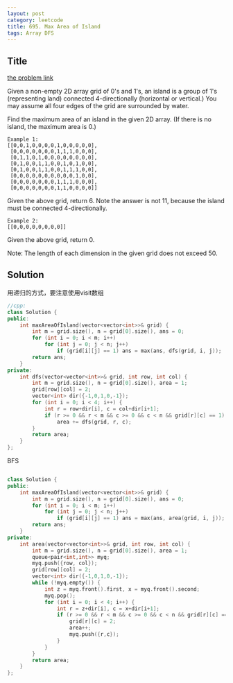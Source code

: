 ```yaml
---
layout: post
category: leetcode
title: 695. Max Area of Island
tags: Array DFS
---
```

## Title
[the problem link](https://leetcode.com/problems/max-area-of-island/description/)

Given a non-empty 2D array grid of 0's and 1's, an island is a group of 1's (representing land) connected 4-directionally (horizontal or vertical.) You may assume all four edges of the grid are surrounded by water.

Find the maximum area of an island in the given 2D array. (If there is no island, the maximum area is 0.)

	Example 1:
	[[0,0,1,0,0,0,0,1,0,0,0,0,0],
	 [0,0,0,0,0,0,0,1,1,1,0,0,0],
	 [0,1,1,0,1,0,0,0,0,0,0,0,0],
	 [0,1,0,0,1,1,0,0,1,0,1,0,0],
	 [0,1,0,0,1,1,0,0,1,1,1,0,0],
	 [0,0,0,0,0,0,0,0,0,0,1,0,0],
	 [0,0,0,0,0,0,0,1,1,1,0,0,0],
	 [0,0,0,0,0,0,0,1,1,0,0,0,0]]

Given the above grid, return 6. Note the answer is not 11, because the island must be connected 4-directionally.

	Example 2:
	[[0,0,0,0,0,0,0,0]]

Given the above grid, return 0.

Note: The length of each dimension in the given grid does not exceed 50.

## Solution

用递归的方式，要注意使用visit数组

```c++
//cpp:
class Solution {
public:
    int maxAreaOfIsland(vector<vector<int>>& grid) {
        int m = grid.size(), n = grid[0].size(), ans = 0;
        for (int i = 0; i < m; i++) 
            for (int j = 0; j < n; j++) 
                if (grid[i][j] == 1) ans = max(ans, dfs(grid, i, j));
        return ans;
    }
private:
    int dfs(vector<vector<int>>& grid, int row, int col) {
        int m = grid.size(), n = grid[0].size(), area = 1;
        grid[row][col] = 2;
        vector<int> dir({-1,0,1,0,-1});
        for (int i = 0; i < 4; i++) {
            int r = row+dir[i], c = col+dir[i+1];
            if (r >= 0 && r < m && c >= 0 && c < n && grid[r][c] == 1) 
                area += dfs(grid, r, c);
        }
        return area;
    }
};
```

BFS

```c++

class Solution {
public:
    int maxAreaOfIsland(vector<vector<int>>& grid) {
        int m = grid.size(), n = grid[0].size(), ans = 0;
        for (int i = 0; i < m; i++) 
            for (int j = 0; j < n; j++) 
                if (grid[i][j] == 1) ans = max(ans, area(grid, i, j));
        return ans;
    }
private:
    int area(vector<vector<int>>& grid, int row, int col) {
        int m = grid.size(), n = grid[0].size(), area = 1;
        queue<pair<int,int>> myq;
        myq.push({row, col});
        grid[row][col] = 2;
        vector<int> dir({-1,0,1,0,-1});
        while (!myq.empty()) {
            int z = myq.front().first, x = myq.front().second;
            myq.pop();
            for (int i = 0; i < 4; i++) {
                int r = z+dir[i], c = x+dir[i+1];
                if (r >= 0 && r < m && c >= 0 && c < n && grid[r][c] == 1) {
                    grid[r][c] = 2;
                    area++;
                    myq.push({r,c});
                }
            }
        }
        return area;
    }
};

```